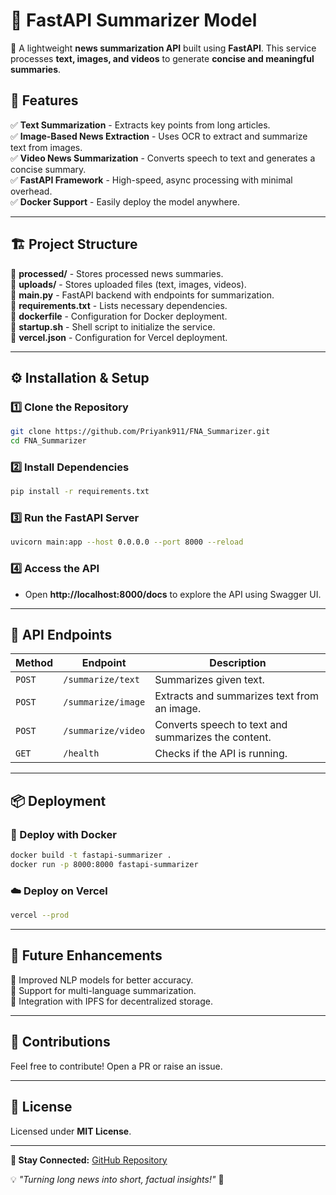 # 📝 FastAPI Summarizer Model

🚀 A lightweight **news summarization API** built using **FastAPI**. This service processes **text, images, and videos** to generate **concise and meaningful summaries**.  


## 🌟 Features
✅ **Text Summarization** - Extracts key points from long articles.  
✅ **Image-Based News Extraction** - Uses OCR to extract and summarize text from images.  
✅ **Video News Summarization** - Converts speech to text and generates a concise summary.  
✅ **FastAPI Framework** - High-speed, async processing with minimal overhead.  
✅ **Docker Support** - Easily deploy the model anywhere.  

---

## 🏗 Project Structure  
📂 **processed/** - Stores processed news summaries.  
📂 **uploads/** - Stores uploaded files (text, images, videos).  
📄 **main.py** - FastAPI backend with endpoints for summarization.  
📄 **requirements.txt** - Lists necessary dependencies.  
📄 **dockerfile** - Configuration for Docker deployment.  
📄 **startup.sh** - Shell script to initialize the service.  
📄 **vercel.json** - Configuration for Vercel deployment.  

---

## ⚙️ Installation & Setup  
### 1️⃣ Clone the Repository  
```bash
git clone https://github.com/Priyank911/FNA_Summarizer.git
cd FNA_Summarizer
```
### 2️⃣ Install Dependencies  
```bash
pip install -r requirements.txt
```
### 3️⃣ Run the FastAPI Server  
```bash
uvicorn main:app --host 0.0.0.0 --port 8000 --reload
```
### 4️⃣ Access the API  
- Open **http://localhost:8000/docs** to explore the API using Swagger UI.  

---

## 🔗 API Endpoints  
| **Method** | **Endpoint** | **Description** |
|------------|-------------|-----------------|
| `POST` | `/summarize/text` | Summarizes given text. |
| `POST` | `/summarize/image` | Extracts and summarizes text from an image. |
| `POST` | `/summarize/video` | Converts speech to text and summarizes the content. |
| `GET` | `/health` | Checks if the API is running. |

---

## 📦 Deployment  
### 🚀 Deploy with Docker  
```bash
docker build -t fastapi-summarizer .
docker run -p 8000:8000 fastapi-summarizer
```
### ☁️ Deploy on Vercel  
```bash
vercel --prod
```

---

## 🚀 Future Enhancements  
🔹 Improved NLP models for better accuracy.  
🔹 Support for multi-language summarization.  
🔹 Integration with IPFS for decentralized storage.  

---

## 🤝 Contributions  
Feel free to contribute! Open a PR or raise an issue.  

---

## 📜 License  
Licensed under **MIT License**.  

---

**🔗 Stay Connected:** [GitHub Repository](https://github.com/Priyank911/FNA_Summarizer)  

💡 *"Turning long news into short, factual insights!"* 🚀  

